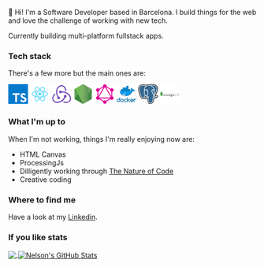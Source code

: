 👋 Hi! I'm a Software Developer based in Barcelona. I build things for the web and love the challenge of working with new tech.

Currently building multi-platform fullstack apps.

### Tech stack

There's a few more but the main ones are: <br>

<code><img height="40" alt="Typescript" src="https://raw.githubusercontent.com/github/explore/80688e429a7d4ef2fca1e82350fe8e3517d3494d/topics/typescript/typescript.png"></code>
<code><img height="40" alt="React" src="https://raw.githubusercontent.com/github/explore/80688e429a7d4ef2fca1e82350fe8e3517d3494d/topics/react/react.png"></code>
<code><img height="40" alt="Redux" src="https://raw.githubusercontent.com/github/explore/80688e429a7d4ef2fca1e82350fe8e3517d3494d/topics/redux/redux.png"></code>
<code><img height="40" alt="nodeJs" src="https://raw.githubusercontent.com/github/explore/80688e429a7d4ef2fca1e82350fe8e3517d3494d/topics/nodejs/nodejs.png"></code>
<code><img height="40" alt="Graphql" src="https://raw.githubusercontent.com/github/explore/e65ef46ef3e7bc457c93622f6a89fe8d3fd131d5/topics/graphql/graphql.png"></code>
<code><img height="40" alt="Docker" src="https://raw.githubusercontent.com/github/explore/80688e429a7d4ef2fca1e82350fe8e3517d3494d/topics/docker/docker.png"></code>
<code><img height="40" alt="postgresql" src="https://raw.githubusercontent.com/github/explore/80688e429a7d4ef2fca1e82350fe8e3517d3494d/topics/postgresql/postgresql.png"></code>
<code><img height="40" alt="graphql" src="https://raw.githubusercontent.com/github/explore/80688e429a7d4ef2fca1e82350fe8e3517d3494d/topics/mongodb/mongodb.png"></code>


### What I'm up to 

When I'm not working, things I'm really enjoying now are: <br>
- HTML Canvas
- ProcessingJs
- Dilligently working through [The Nature of Code](https://natureofcode.com/)
- Creative coding

### Where to find me

Have a look at my [Linkedin](https://www.linkedin.com/in/nelson-fleig/).

### If you like stats

<a href="https://github.com/MartinHeinz/MartinHeinz">
  <img align="center" src="https://github-readme-stats.vercel.app/api/top-langs/?username=nelsonfleig&hide=java,html,tex&count_private=false&show_icons=true&theme=radical&langs_count=3" />
</a>
<a href="https://github.com/MartinHeinz/MartinHeinz">
  <img align="center" src="https://github-readme-stats.vercel.app/api?username=nelsonfleig&line_height=27&count_private=true&show_icons=true&theme=radical" alt="Nelson's GitHub Stats" />
</a>


